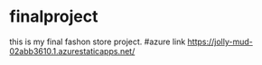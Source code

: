 # finalproject
this is my final fashon store project.
#azure link https://jolly-mud-02abb3610.1.azurestaticapps.net/
